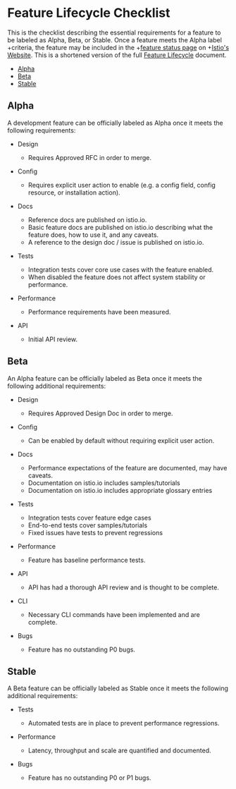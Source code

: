# Feature Lifecycle Checklist

This is the checklist describing the essential requirements for a feature to
be labeled as Alpha, Beta, or Stable. Once a feature meets the Alpha label
+criteria, the feature may be included in the
+[feature status page](https://istio.io/about/feature-stages/) on
+[Istio's Website](https://istio.io). This is a shortened version of the full
[Feature Lifecycle](FEATURE-LIFECYCLE.md) document.

- [Alpha](#alpha)
- [Beta](#beta)
- [Stable](#stable)

## Alpha

A development feature can be officially labeled as Alpha once it meets the following
requirements:

* Design
    * Requires Approved RFC in order to merge.
* Config
    * Requires explicit user action to enable (e.g. a config field, config resource, or installation action).

* Docs
    * Reference docs are published on istio.io.
    * Basic feature docs are published on istio.io describing what the feature does, how to use it, and any caveats.
    * A reference to the design doc / issue is published on istio.io.

* Tests
    * Integration tests cover core use cases with the feature enabled.
    * When disabled the feature does not affect system stability or performance.

* Performance
    * Performance requirements have been measured.

* API
    * Initial API review.

## Beta

An Alpha feature can be officially labeled as Beta once it meets the following additional requirements:

* Design
    * Requires Approved Design Doc in order to merge.
* Config
    * Can be enabled by default without requiring explicit user action.

* Docs
    * Performance expectations of the feature are documented, may have caveats.
    * Documentation on istio.io includes samples/tutorials
    * Documentation on istio.io includes appropriate glossary entries

* Tests
    * Integration tests cover feature edge cases
    * End-to-end tests cover samples/tutorials
    * Fixed issues have tests to prevent regressions

* Performance
    * Feature has baseline performance tests.

* API
    * API has had a thorough API review and is thought to be complete.

* CLI
    * Necessary CLI commands have been implemented and are complete.

* Bugs
    * Feature has no outstanding P0 bugs.

## Stable

A Beta feature can be officially labeled as Stable once it meets the following additional requirements:

* Tests
    * Automated tests are in place to prevent performance regressions.

* Performance
    * Latency, throughput and scale are quantified and documented.

* Bugs
    * Feature has no outstanding P0 or P1 bugs.
